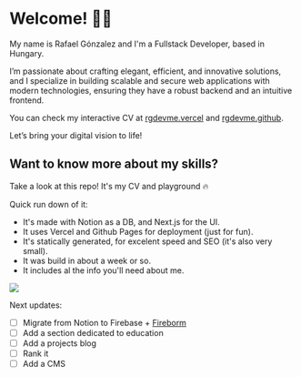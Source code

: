 # Welcome! 🤘🏼

My name is Rafael Gónzalez and I'm a Fullstack Developer, based in Hungary.

I’m passionate about crafting elegant, efficient, and innovative solutions, and I specialize in building scalable and secure web applications with modern technologies, ensuring they have a robust backend and an intuitive frontend.

You can check my interactive CV at [rgdevme.vercel](https://rgdevme.vercel.app/) and [rgdevme.github](https://rgdevme.github.io/rgdevme/).

Let’s bring your digital vision to life!

## Want to know more about my skills?

Take a look at this repo! It's my CV and playground 🔥

Quick run down of it:

- It's made with Notion as a DB, and Next.js for the UI.
- It uses Vercel and Github Pages for deployment (just for fun).
- It's statically generated, for excelent speed and SEO (it's also very small).
- It was build in about a week or so.
- It includes al the info you'll need about me.

![](https://i.giphy.com/media/v1.Y2lkPTc5MGI3NjExbm56MDF1bWp6YW9xbnJ3emp2Y3JlbnNtN3IxajVjeG1qMWw5OW54eiZlcD12MV9pbnRlcm5hbF9naWZfYnlfaWQmY3Q9Zw/ui1hpJSyBDWlG/giphy.gif)

Next updates:
- [ ] Migrate from Notion to Firebase + [Fireborm](https://github.com/rgdevme/fireborm)
- [ ] Add a section dedicated to education
- [ ] Add a projects blog
- [ ] Rank it
- [ ] Add a CMS